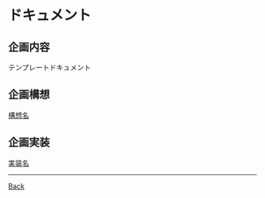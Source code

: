 # ドキュメント

## 企画内容

テンプレートドキュメント

## 企画構想

[構想名](./__Schema/README.md)  

## 企画実装

[実装名](./__Todo/README.md)  

---
[Back](../README.md)
